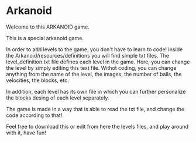 # Arkanoid

Welcome to this ARKANOID game.

This is a special arkanoid game. 

In order to add levels to the game, you don't have to learn to code! Inside the Arkanoid/resources/definitions you will find simple txt files. 
The level_definition.txt file defines each level in the game. Here, you can change the level by simply editing this text file. 
Withot coding, you can change anything from the name of the level, the images, the number of balls, the velocities, the blocks, etc. 

In addition, each level has its own file in which you can further personalize the blocks desing of each level separately. 

The game is made in a way that is able to read the txt file, and change the code according to that! 

Feel free to download this or edit from here the levels files, and play around with it, have fun! 
